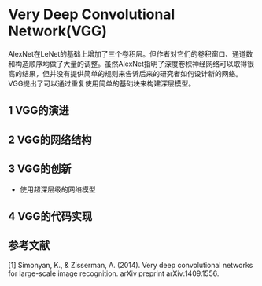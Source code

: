 # Very Deep Convolutional Network(VGG)

AlexNet在LeNet的基础上增加了三个卷积层。但作者对它们的卷积窗口、通道数和构造顺序均做了大量的调整。虽然AlexNet指明了深度卷积神经网络可以取得很高的结果，但并没有提供简单的规则来告诉后来的研究者如何设计新的网络。VGG提出了可以通过重复使用简单的基础块来构建深层模型。

## 1 VGG的演进

## 2 VGG的网络结构

## 3 VGG的创新

- 使用超深层级的网络模型

## 4 VGG的代码实现

## 参考文献
[1] Simonyan, K., & Zisserman, A. (2014). Very deep convolutional networks for large-scale image recognition. arXiv preprint arXiv:1409.1556.
